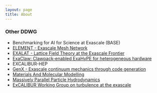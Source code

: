 ```yaml
---
layout: page
title: About
---
```




### Other DDWG

* Benchmarking for AI for Science at Exascale (BASE)
* [ELEMENT - Exascale Mesh Network](https://epcced.github.io/ELEMENT)
* [EXALAT - Lattice Field Theory at the Exascale Frontier](https://www.exalat.org/)
* [ExaClaw: Clawpack-enabled ExaHyPE for heterogeneous hardware](http://www.peano-framework.org/index.php/projects/exaclaw-clawpack-enabled-exahype-for-heterogeneous-hardware)
* EXCALIBUR-HEP
* [GenX - Exascale continuum mechanics through code generation](https://excalibur-genx.github.io)
* [Materials And Molecular Modelling](https://mmmhub.ac.uk/excalibur-ddwg)
* [Massively Parallel Particle Hydrodynamics](https://www.dur.ac.uk/icc/cosma/excalibur/mpphea/)
* [ExCALIBUR Working Group on turbulence at the exascale](https://www.ukturbulence.co.uk/excalibur-podcast.html)

